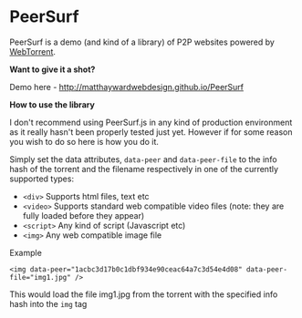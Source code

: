 # PeerSurf

PeerSurf is a demo (and kind of a library) of P2P websites powered by [WebTorrent](http://webtorrent.io).

**Want to give it a shot?**

Demo here - http://matthaywardwebdesign.github.io/PeerSurf

**How to use the library**

I don't recommend using PeerSurf.js in any kind of production environment as it really hasn't been properly tested just yet. However if for some reason you wish to do so here is how you do it.

Simply set the data attributes, `data-peer` and `data-peer-file` to the info hash of the torrent and the filename respectively in one of the currently supported types:

- `<div>` Supports html files, text etc
- `<video>` Supports standard web compatible video files (note: they are fully loaded before they appear)
- `<script>` Any kind of script (Javascript etc)
- `<img>` Any web compatible image file

Example

`<img data-peer="1acbc3d17b0c1dbf934e90ceac64a7c3d54e4d08" data-peer-file="img1.jpg" />`

This would load the file img1.jpg from the torrent with the specified info hash into the `img` tag 